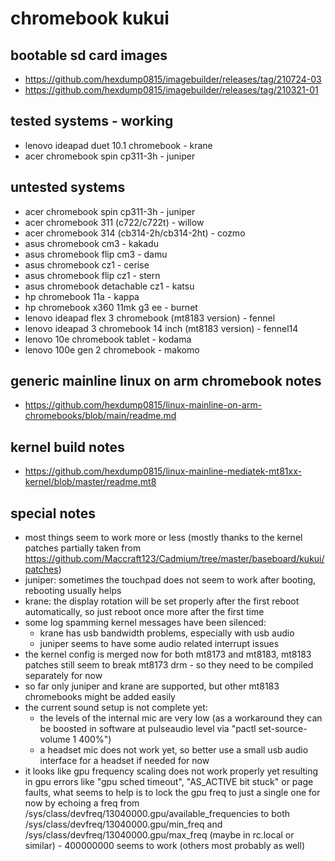 # chromebook kukui

## bootable sd card images

- https://github.com/hexdump0815/imagebuilder/releases/tag/210724-03
- https://github.com/hexdump0815/imagebuilder/releases/tag/210321-01

## tested systems - working

- lenovo ideapad duet 10.1 chromebook - krane
- acer chromebook spin cp311-3h - juniper

## untested systems

- acer chromebook spin cp311-3h - juniper
- acer chromebook 311 (c722/c722t) - willow
- acer chromebook 314 (cb314-2h/cb314-2ht) - cozmo
- asus chromebook cm3 - kakadu
- asus chromebook flip cm3 - damu
- asus chromebook cz1 - cerise
- asus chromebook flip cz1 - stern
- asus chromebook detachable cz1 - katsu
- hp chromebook 11a - kappa
- hp chromebook x360 11mk g3 ee - burnet
- lenovo ideapad flex 3 chromebook (mt8183 version) - fennel
- lenovo ideapad 3 chromebook 14 inch (mt8183 version) - fennel14
- lenovo 10e chromebook tablet - kodama
- lenovo 100e gen 2 chromebook - makomo

## generic mainline linux on arm chromebook notes

- https://github.com/hexdump0815/linux-mainline-on-arm-chromebooks/blob/main/readme.md

## kernel build notes

- https://github.com/hexdump0815/linux-mainline-mediatek-mt81xx-kernel/blob/master/readme.mt8

## special notes

- most things seem to work more or less (mostly thanks to the kernel patches partially taken from https://github.com/Maccraft123/Cadmium/tree/master/baseboard/kukui/patches)
- juniper: sometimes the touchpad does not seem to work after booting, rebooting usually helps
- krane: the display rotation will be set properly after the first reboot automatically, so just reboot once more after the first time
- some log spamming kernel messages have been silenced:
  - krane has usb bandwidth problems, especially with usb audio
  - juniper seems to have some audio related interrupt issues
- the kernel config is merged now for both mt8173 and mt8183, mt8183 patches still seem to break mt8173 drm - so they need to be compiled separately for now
- so far only juniper and krane are supported, but other mt8183 chromebooks might be added easily
- the current sound setup is not complete yet:
  - the levels of the internal mic are very low (as a workaround they can be boosted in software at pulseaudio level via "pactl set-source-volume 1 400%")
  - a headset mic does not work yet, so better use a small usb audio interface for a headset if needed for now
- it looks like gpu frequency scaling does not work properly yet resulting in gpu errors like "gpu sched timeout", "AS_ACTIVE bit stuck" or page faults, what seems to help is to lock the gpu freq to just a single one for now by echoing a freq from /sys/class/devfreq/13040000.gpu/available_frequencies to both /sys/class/devfreq/13040000.gpu/min_freq and /sys/class/devfreq/13040000.gpu/max_freq (maybe in rc.local or similar) - 400000000 seems to work (others most probably as well)
